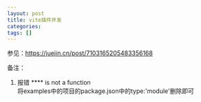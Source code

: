 ```yaml
---
layout: post
title: vite插件开发
categories: 
tags: []
---
```


参见：https://juejin.cn/post/7103165205483356168

备注：
1. 报错 **** is not a function  
   将examples中的项目的package.json中的type:'module'删除即可